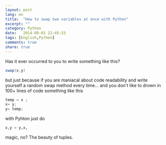 ```yaml
---
layout: post
lang: en
title:  "How to swap two variables at once with Python"
excerpt: ""
category: Python
date:   2014-09-01 22:45:33
tags: [English,Python]
comments: true
share: true
---
```


Has it ever occurred to you to write something like this?

```java
swap(x,y) 
```

but just because if you are maniacal about code readability and write yourself a random swap method every time... and you don't like to drown in 100+ lines of code something like this

```java
temp = x ;
x= y;
y= temp;
``` 
with Pyhton just do 

```python
x,y = y,x, 
``` 

magic, no? The beauty of tuples.